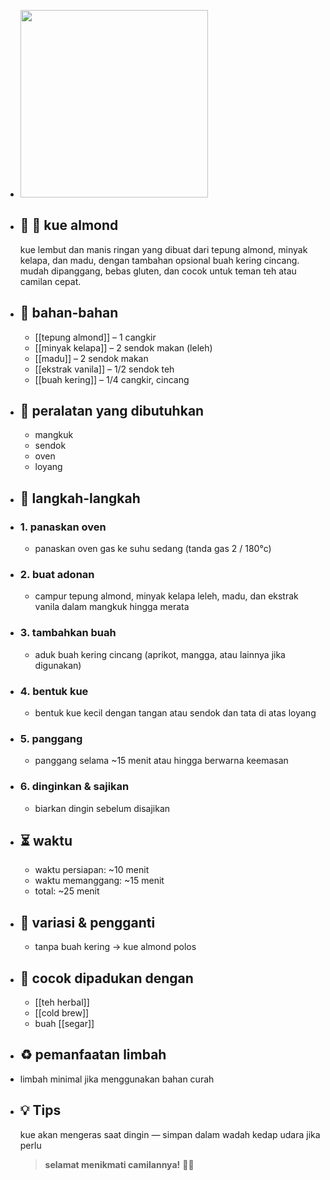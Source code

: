 - <img src="https://peach-geographical-bat-397.mypinata.cloud/ipfs/bafkreib3htw2oet3zob4qlstswy6cozod3egxvs3kzqtwpizazoxbwb7b4" style="width:300px; height:auto;" />
- ## 🧾 🍪 kue almond
  kue lembut dan manis ringan yang dibuat dari tepung almond, minyak kelapa, dan madu, dengan tambahan opsional buah kering cincang. mudah dipanggang, bebas gluten, dan cocok untuk teman teh atau camilan cepat.
- ## 🍃 bahan-bahan
	- [[tepung almond]] – 1 cangkir
	- [[minyak kelapa]] – 2 sendok makan (leleh)
	- [[madu]] – 2 sendok makan
	- [[ekstrak vanila]] – 1/2 sendok teh
	- [[buah kering]] – 1/4 cangkir, cincang
- ## 🔧 peralatan yang dibutuhkan
	- mangkuk
	- sendok
	- oven
	- loyang
- ## 📝 langkah-langkah
- ### 1. panaskan oven
	- panaskan oven gas ke suhu sedang (tanda gas 2 / 180°c)
- ### 2. buat adonan
	- campur tepung almond, minyak kelapa leleh, madu, dan ekstrak vanila dalam mangkuk hingga merata
- ### 3. tambahkan buah
	- aduk buah kering cincang (aprikot, mangga, atau lainnya jika digunakan)
- ### 4. bentuk kue
	- bentuk kue kecil dengan tangan atau sendok dan tata di atas loyang
- ### 5. panggang
	- panggang selama ~15 menit atau hingga berwarna keemasan
- ### 6. dinginkan & sajikan
	- biarkan dingin sebelum disajikan
- ## ⏳ waktu
	- waktu persiapan: ~10 menit
	- waktu memanggang: ~15 menit
	- total: ~25 menit
- ## 🧪 variasi & pengganti
	- tanpa buah kering → kue almond polos
- ## 🧭 cocok dipadukan dengan
	- [[teh herbal]]
	- [[cold brew]]
	- buah [[segar]]
- ## ♻️ pemanfaatan limbah
- limbah minimal jika menggunakan bahan curah
- ## 💡 Tips  
  kue akan mengeras saat dingin — simpan dalam wadah kedap udara jika perlu
  > **selamat menikmati camilannya!** 🍪🌿